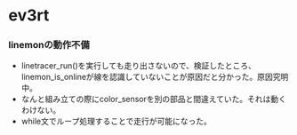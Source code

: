 # ev3rt
### linemonの動作不備
- linetracer_run()を実行しても走り出さないので、検証したところ、
linemon_is_onlineが線を認識していないことが原因だと分かった。原因究明中。
- なんと組み立ての際にcolor_sensorを別の部品と間違えていた。それは動くわけない。
- while文でループ処理することで走行が可能になった。